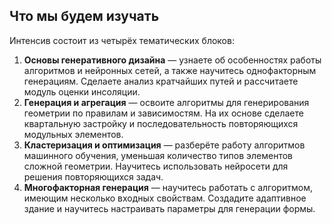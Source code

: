 ## Что мы будем изучать

Интенсив состоит из четырёх тематических блоков:

1. **Основы генеративного дизайна** — узнаете об особенностях работы алгоритмов и нейронных сетей, а также научитесь однофакторным генерациям. Сделаете анализ кратчайших путей и рассчитаете модуль оценки инсоляции.
2. **Генерация и агрегация** — освоите алгоритмы для генерирования геометрии по правилам и зависимостям. На их основе сделаете квартальную застройку и последовательность повторяющихся модульных элементов.
3. **Кластеризация и оптимизация** — разберёте работу алгоритмов машинного обучения, уменьшая количество типов элементов сложной геометрии. Научитесь использовать нейросети для решения повторяющихся задач.
4. **Многофакторная генерация** — научитесь работать с алгоритмом, имеющим несколько входных свойствам. Создадите адаптивное здание и научитесь настраивать параметры для генерации формы.
